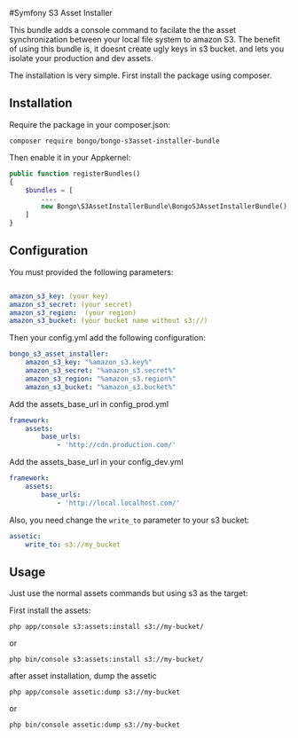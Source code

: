 #Symfony S3 Asset Installer

This bundle adds a console command to facilate the the asset synchronization between your local file system to amazon S3.
The benefit of using this bundle is, it doesnt create ugly keys in s3 bucket. and lets you isolate your production and dev assets.

The installation is very simple. First install the package using composer.

Installation
---------

Require the package in your composer.json:

```
composer require bongo/bongo-s3asset-installer-bundle
```

Then enable it in your Appkernel:

```php
public function registerBundles()
{
    $bundles = [
        ....
        new Bongo\S3AssetInstallerBundle\BongoS3AssetInstallerBundle(),
    ]
}
```

Configuration
---------

You must provided the following parameters:

```yaml

amazon_s3_key: (your key)
amazon_s3_secret: (your secret)
amazon_s3_region:  (your region)
amazon_s3_bucket: (your bucket name without s3://)
```

Then your config.yml add the following configuration:
```yaml
bongo_s3_asset_installer:
    amazon_s3_key: "%amazon_s3.key%"
    amazon_s3_secret: "%amazon_s3.secret%"
    amazon_s3_region: "%amazon_s3.region%"
    amazon_s3_bucket: "%amazon_s3.bucket%"
```

Add the assets_base_url in config_prod.yml
```yaml
framework:    
    assets:
        base_urls:
            - 'http://cdn.production.com/'

```

Add the assets_base_url in your config_dev.yml

```yaml
framework:    
    assets:
        base_urls:
            - 'http://local.localhost.com/'
```

Also, you need change the `write_to` parameter to your s3 bucket:

```yaml
assetic:
    write_to: s3://my_bucket
```


Usage
----

Just use the normal assets commands but using s3 as the target:

First install the assets:
```
php app/console s3:assets:install s3://my-bucket/
``` 

or

```
php bin/console s3:assets:install s3://my-bucket/
```

after asset installation, dump the assetic 

```
php app/console assetic:dump s3://my-bucket
```

or

```
php bin/console assetic:dump s3://my-bucket
```

